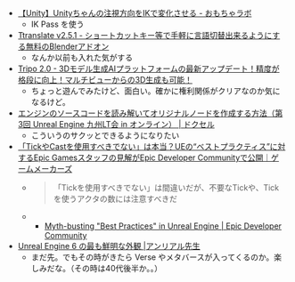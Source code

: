 - [【Unity】Unityちゃんの注視方向をIKで変化させる - おもちゃラボ](https://nn-hokuson.hatenablog.com/entry/2017/07/11/205245)
  - IK Pass を使う
- [Ttranslate v2.5.1 - ショートカットキー等で手軽に言語切替出来るようにする無料のBlenderアドオン](https://3dnchu.com/archives/ttranslate-v2-5-1/)
  - なんか以前も入れた気がする
- [Tripo 2.0 - 3Dモデル生成AIプラットフォームの最新アップデート！精度が格段に向上！マルチビューからの3D生成も可能！](https://3dnchu.com/archives/tripo-2-0/)
  - ちょっと遊んでみたけど、面白い。確かに権利関係がクリアなのか気になるけど。
- [エンジンのソースコードを読み解いてオリジナルノードを作成する方法（第3回 Unreal Engine 九州LT会 in オンライン） | ドクセル](https://www.docswell.com/s/tsubasamusu/ZWWXGP-create-node-from-source-code#p12)
  - こういうのサクッとできるようになりたい
- [「TickやCastを使用すべきでない」は本当？UEの“ベストプラクティス”に対するEpic Gamesスタッフの見解がEpic Developer Communityで公開｜ゲームメーカーズ](https://gamemakers.jp/article/2024_10_04_81544/)
  - > 「Tickを使用すべきでない」は間違いだが、不要なTickや、Tickを使うアクタの数には注意すべきだ
  - - [Myth-busting "Best Practices" in Unreal Engine | Epic Developer Community](https://dev.epicgames.com/community/learning/tutorials/l3E0/myth-busting-best-practices-in-unreal-engine)
- [Unreal Engine 6 の最も鮮明な外観 |アンリアル先生](https://www.unrealsensei.com/news/clearest-look-at-unreal-engine-6)
  - まだ先。でもその時がきたら Verse やメタバースが入ってくるのか。楽しみだな。（その時は40代後半か。。）